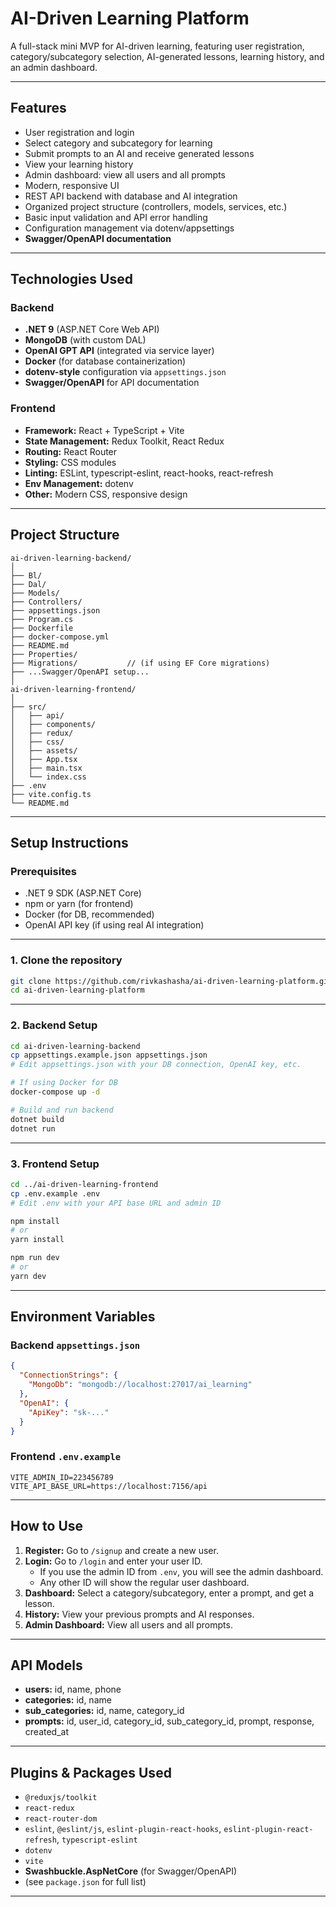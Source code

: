 # AI-Driven Learning Platform

A full-stack mini MVP for AI-driven learning, featuring user registration, category/subcategory selection, AI-generated lessons, learning history, and an admin dashboard.

---

## Features

- User registration and login
- Select category and subcategory for learning
- Submit prompts to an AI and receive generated lessons
- View your learning history
- Admin dashboard: view all users and all prompts
- Modern, responsive UI
- REST API backend with database and AI integration
- Organized project structure (controllers, models, services, etc.)
- Basic input validation and API error handling
- Configuration management via dotenv/appsettings
- **Swagger/OpenAPI documentation**

---

## Technologies Used

### Backend

- **.NET 9** (ASP.NET Core Web API)
- **MongoDB** (with custom DAL)
- **OpenAI GPT API** (integrated via service layer)
- **Docker** (for database containerization)
- **dotenv-style** configuration via `appsettings.json`
- **Swagger/OpenAPI** for API documentation

### Frontend

- **Framework:** React + TypeScript + Vite
- **State Management:** Redux Toolkit, React Redux
- **Routing:** React Router
- **Styling:** CSS modules
- **Linting:** ESLint, typescript-eslint, react-hooks, react-refresh
- **Env Management:** dotenv
- **Other:** Modern CSS, responsive design

---

## Project Structure

```
ai-driven-learning-backend/
│
├── Bl/                   
├── Dal/                  
├── Models/               
├── Controllers/          
├── appsettings.json      
├── Program.cs            
├── Dockerfile            
├── docker-compose.yml    
├── README.md
├── Properties/
├── Migrations/           // (if using EF Core migrations)
├── ...Swagger/OpenAPI setup...
│
ai-driven-learning-frontend/
│
├── src/
│   ├── api/              
│   ├── components/       
│   ├── redux/            
│   ├── css/              
│   ├── assets/           
│   ├── App.tsx
│   ├── main.tsx
│   └── index.css
├── .env
├── vite.config.ts
└── README.md
```

---

## Setup Instructions

### Prerequisites

- .NET 9 SDK (ASP.NET Core)
- npm or yarn (for frontend)
- Docker (for DB, recommended)
- OpenAI API key (if using real AI integration)

---

### 1. Clone the repository

```sh
git clone https://github.com/rivkashasha/ai-driven-learning-platform.git
cd ai-driven-learning-platform
```

---

### 2. Backend Setup

```sh
cd ai-driven-learning-backend
cp appsettings.example.json appsettings.json
# Edit appsettings.json with your DB connection, OpenAI key, etc.

# If using Docker for DB
docker-compose up -d

# Build and run backend
dotnet build
dotnet run
```

---

### 3. Frontend Setup

```sh
cd ../ai-driven-learning-frontend
cp .env.example .env
# Edit .env with your API base URL and admin ID

npm install
# or
yarn install

npm run dev
# or
yarn dev
```


---

## Environment Variables

### Backend `appsettings.json`

```json
{
  "ConnectionStrings": {
    "MongoDb": "mongodb://localhost:27017/ai_learning"
  },
  "OpenAI": {
    "ApiKey": "sk-..."
  }
}
```

### Frontend `.env.example`

```
VITE_ADMIN_ID=223456789
VITE_API_BASE_URL=https://localhost:7156/api
```

---

## How to Use

1. **Register:** Go to `/signup` and create a new user.
2. **Login:** Go to `/login` and enter your user ID.
   - If you use the admin ID from `.env`, you will see the admin dashboard.
   - Any other ID will show the regular user dashboard.
3. **Dashboard:** Select a category/subcategory, enter a prompt, and get a lesson.
4. **History:** View your previous prompts and AI responses.
5. **Admin Dashboard:** View all users and all prompts.

---

## API Models

- **users:** id, name, phone
- **categories:** id, name
- **sub_categories:** id, name, category_id
- **prompts:** id, user_id, category_id, sub_category_id, prompt, response, created_at

---

## Plugins & Packages Used

- `@reduxjs/toolkit`
- `react-redux`
- `react-router-dom`
- `eslint`, `@eslint/js`, `eslint-plugin-react-hooks`, `eslint-plugin-react-refresh`, `typescript-eslint`
- `dotenv`
- `vite`
- **Swashbuckle.AspNetCore** (for Swagger/OpenAPI)
- (see `package.json` for full list)
---
